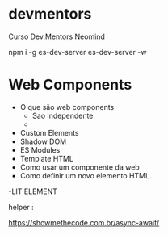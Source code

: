 # devmentors

Curso Dev.Mentors Neomind

npm i -g es-dev-server
es-dev-server -w

# Web Components

- O que são web components
  - Sao independente
  -
- Custom Elements
- Shadow DOM
- ES Modules
- Template HTML
- Como usar um componente da web
- Como definir um novo elemento HTML.

-LIT ELEMENT

helper :

https://showmethecode.com.br/async-await/
